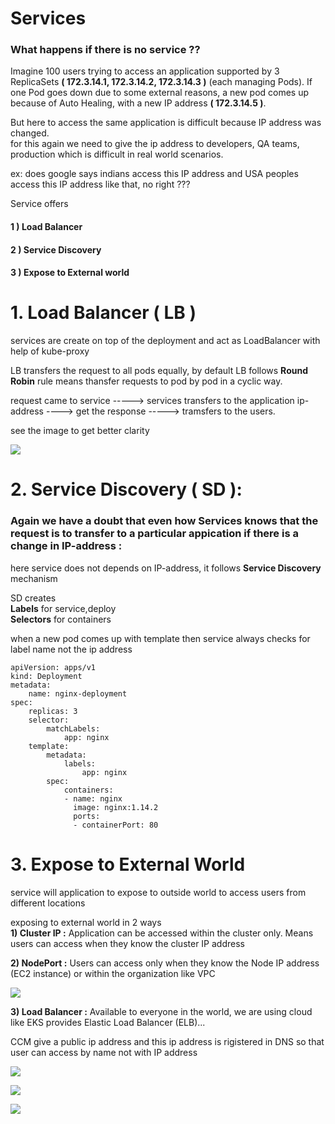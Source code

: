 # Services 
### What happens if there is no service  ??
 Imagine 100 users trying to access an application supported by 3 ReplicaSets __( 172.3.14.1, 172.3.14.2, 172.3.14.3 )__ (each managing Pods). If one Pod goes down due to some external reasons, a new pod comes up because of Auto Healing, with a new IP address __( 172.3.14.5 )__.   

 But here to access the same application is difficult because IP address was changed.  
 for this again we need to give the ip address to developers, QA teams, production which is difficult in real world scenarios.  

 ex: does google says indians access this IP address and USA peoples access this IP address like that, no right ??? 

 
Service offers   
#### 1 ) Load Balancer 
#### 2 ) Service Discovery
#### 3 ) Expose to External world
 
 
 # 1. Load Balancer ( LB )
 services are create on top of the deployment and act as LoadBalancer with help of kube-proxy  

LB transfers the request to all pods equally, by default LB follows __Round Robin__ rule means thansfer requests to pod by pod in a cyclic way.  

 request came to service -----> services transfers to the application ip-address ----> get the response -----> tramsfers to the users. 

 see the image to get better clarity

![](https://miro.medium.com/v2/resize:fit:720/1*LFMMBlUysm87TjdHlrlMTQ.jpeg)

# 2. Service Discovery  ( SD ):

### Again we have a doubt that even how Services knows that the request is to transfer to a particular appication if there is a change in IP-address : 

here service does not depends on IP-address, it follows __Service Discovery__ mechanism 

SD creates  
__Labels__ for service,deploy   
__Selectors__ for containers 

when a new pod comes up with template then service always checks for label name not the ip address
  
    
    apiVersion: apps/v1
    kind: Deployment
    metadata:
        name: nginx-deployment
    spec:
        replicas: 3
        selector:
            matchLabels:
                app: nginx
        template:
            metadata:
                labels:
                    app: nginx
            spec:
                containers:
                - name: nginx
                  image: nginx:1.14.2
                  ports:
                  - containerPort: 80


# 3. Expose to External World

service will application to expose to outside world to access users from different locations  

exposing to external world in 2 ways  
__1) Cluster IP :__    Application can be accessed within the cluster only. Means users can access when they know the cluster IP address  

__2) NodePort  :__   Users can access only when they know the Node IP address (EC2 instance) or within the organization like VPC  

![](https://miro.medium.com/v2/resize:fit:828/format:webp/1*vE8I8ee8JBPrM54DksA8cA.png) 

__3) Load Balancer  :__ Available to everyone in the world, we are using cloud like EKS provides Elastic Load Balancer (ELB)...  

CCM give a public ip address and this ip address is rigistered in DNS so that user can access by name not with IP address


![](https://miro.medium.com/v2/resize:fit:1400/0*oIZ93q4u-Sx9DT5E.JPG  )  


![](https://i.octopus.com/blog/2022-11/difference-clusterip-nodeport-loadbalancer-kubernetes/loadbalancer.png)  

![](https://matthewpalmer.net/kubernetes-app-developer/articles/service-annotated.png)